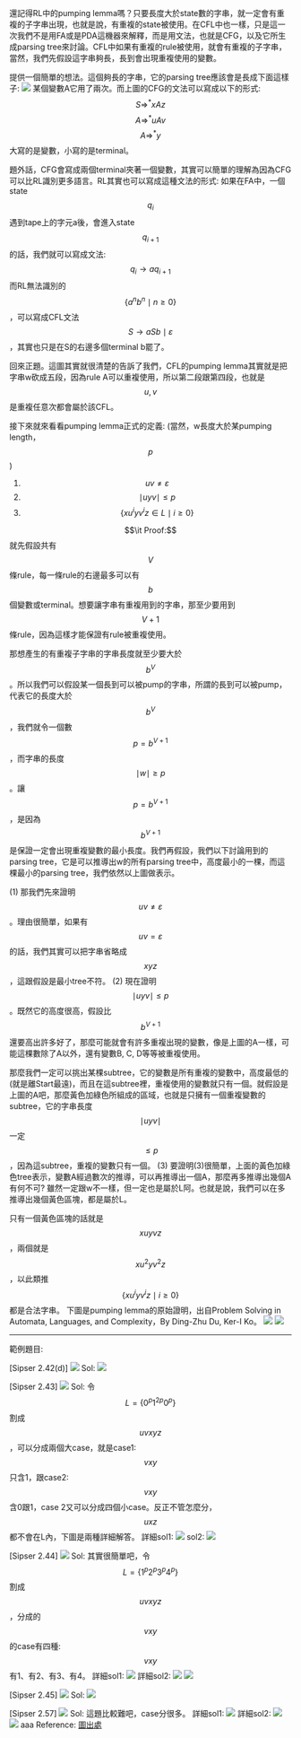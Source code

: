 還記得RL中的pumping lemma嗎？只要長度大於state數的字串，就一定會有重複的子字串出現，也就是說，有重複的state被使用。在CFL中也一樣，只是這一次我們不是用FA或是PDA這機器來解釋，而是用文法，也就是CFG，以及它所生成parsing tree來討論。CFL中如果有重複的rule被使用，就會有重複的子字串，當然，我們先假設這字串夠長，長到會出現重複使用的變數。

提供一個簡單的想法。這個夠長的字串，它的parsing tree應該會是長成下面這樣子:
![](https://i.imgur.com/p6oYKYz.png)
某個變數A它用了兩次。而上圖的CFG的文法可以寫成以下的形式:
$$S \Rightarrow^* xAz$$
$$A \Rightarrow^* uAv$$
$$A \Rightarrow^* y$$
大寫的是變數，小寫的是terminal。

題外話，CFG會寫成兩個terminal夾著一個變數，其實可以簡單的理解為因為CFG可以比RL識別更多語言。RL其實也可以寫成這種文法的形式: 如果在FA中，一個state $$q_i$$遇到tape上的字元a後，會進入state $$q_{i+1}$$的話，我們就可以寫成文法:
$$q_i \rightarrow aq_{i+1}$$
而RL無法識別的$$\{a^nb^n \mid n \geq 0\}$$，可以寫成CFL文法
$$S \rightarrow aSb \mid \varepsilon$$，其實也只是在S的右邊多個terminal b罷了。

回來正題。這圖其實就很清楚的告訴了我們，CFL的pumping lemma其實就是把字串w砍成五段，因為rule A可以重複使用，所以第二段跟第四段，也就是$$u,v$$是重複任意次都會屬於該CFL。

接下來就來看看pumping lemma正式的定義:
(當然，w長度大於某pumping length，$$p$$)
1. $$uv \neq \varepsilon$$
2. $$\mid uyv\mid \leq p$$
3. $$\{xu^iyv^iz \in L \mid i \geq 0\}$$

$$\it Proof:$$
就先假設共有$$V$$條rule，每一條rule的右邊最多可以有$$b$$個變數或terminal。想要讓字串有重複用到的字串，那至少要用到$$V+1$$條rule，因為這樣才能保證有rule被重複使用。

那想產生的有重複子字串的字串長度就至少要大於$$b^{V}$$。所以我們可以假設某一個長到可以被pump的字串，所謂的長到可以被pump，代表它的長度大於$$b^{V}$$，我們就令一個數$$p = b^{V+1}$$，而字串的長度$$\mid w \mid \geq p$$。讓$$p = b^{V+1}$$，是因為$$b^{V+1}$$是保證一定會出現重複變數的最小長度。我們再假設，我們以下討論用到的parsing tree，它是可以推導出w的所有parsing tree中，高度最小的一棵，而這棵最小的parsing tree，我們依然以上圖做表示。

(1)
那我們先來證明$$uv \neq \varepsilon$$。理由很簡單，如果有$$uv = \varepsilon$$的話，我們其實可以把字串省略成$$xyz$$，這跟假設是最小tree不符。
(2)
現在證明$$\mid uyv\mid \leq p$$。既然它的高度很高，假設比$$b^{V+1}$$還要高出許多好了，那麼可能就會有許多重複出現的變數，像是上圖的A一樣，可能這棵數除了A以外，還有變數B, C, D等等被重複使用。

那麼我們一定可以挑出某棵subtree，它的變數是所有重複的變數中，高度最低的(就是離Start最遠)，而且在這subtree裡，重複使用的變數就只有一個。就假設是上圖的A吧，那麼黃色加綠色所組成的區域，也就是只擁有一個重複變數的subtree，它的字串長度$$\mid uyv\mid$$一定$$ \leq p$$，因為這subtree，重複的變數只有一個。
(3)
要證明(3)很簡單，上面的黃色加綠色tree表示，變數A經過數次的推導，可以再推導出一個A，那麼再多推導出幾個A有何不可? 雖然一定跟w不一樣，但一定也是屬於L阿。也就是說，我們可以在多推導出幾個黃色區塊，都是屬於L。

只有一個黃色區塊的話就是$$xuyvz$$，兩個就是$$xu^2yv^2z$$，以此類推$$\{xu^iyv^iz \mid i \geq 0\}$$都是合法字串。
下圖是pumping lemma的原始證明，出自Problem Solving in Automata, Languages, and Complexity，By Ding-Zhu Du, Ker-I Ko。
![](https://i.imgur.com/Z8CzdAi.png)
![](https://i.imgur.com/XE8bGmr.png)

-----------
範例題目:

[Sipser 2.42(d)]
![](https://i.imgur.com/JclHoDh.png)
Sol:
![](https://i.imgur.com/P1WxSfp.png)

[Sipser 2.43]
![](https://i.imgur.com/kdxULzT.png)
Sol:
令$$L = \{0^p1^{2p}0^p\}$$割成$$uvxyz$$，可以分成兩個大case，就是case1: $$vxy$$只含1，跟case2: $$vxy$$含0跟1，case 2又可以分成四個小case。反正不管怎麼分，$$uxz$$都不會在L內，下圖是兩種詳細解答。
詳細sol1:
![](https://i.imgur.com/vxmxqG8.png)
sol2:
![](https://i.imgur.com/flSVTf5.png)

[Sipser 2.44]
![](https://i.imgur.com/nNdN2pE.png)
Sol:
其實很簡單吧，令 $$L = \{1^p2^{p}3^p4^p\}$$ 割成$$uvxyz$$，分成的$$vxy$$的case有四種:
$$vxy$$有1、有2、有3、有4。
詳細sol1:
![](https://i.imgur.com/OlUTtkd.png)
詳細sol2:
![](https://i.imgur.com/40iZUds.png)
![](https://i.imgur.com/W5FwMCG.png)

[Sipser 2.45]
![](https://i.imgur.com/YWBdrox.png)
Sol:
![](https://i.imgur.com/D6FNM9y.png)

[Sipser 2.57]
![](https://i.imgur.com/KQpkFvG.png)
Sol:
這題比較難吧，case分很多。
詳細sol1:
![](https://i.imgur.com/b4B5Dea.png)
詳細sol2:
![](https://i.imgur.com/ivtPnsl.png)
![](https://i.imgur.com/Wb7sIwg.png)
aaa
Reference:
[圖出處](http://web.cecs.pdx.edu/~sheard/course/CS581/notes/ContextFreePumpingLemma.pdf)
